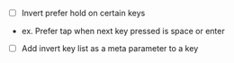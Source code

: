 - [ ] Invert prefer hold on certain keys
- ex. Prefer tap when next key pressed is space or enter
- [ ] Add invert key list as a meta parameter to a key
